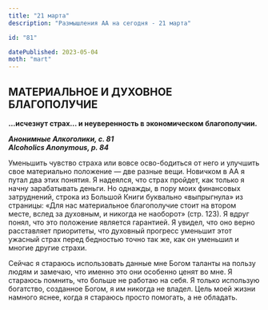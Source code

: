 ```yaml
---
title: "21 марта"
description: "Размышления АА на сегодня - 21 марта"

id: "81"

datePublished: 2023-05-04
moth: "mart"
---
```


## МАТЕРИАЛЬНОЕ И ДУХОВНОЕ БЛАГОПОЛУЧИЕ

**…исчезнут страх… и неуверенность в экономическом благополучии.**

**_Анонимные Алкоголики, с. 81  
Alcoholics Anonymous, p. 84_**

Уменьшить чувство страха или вовсе осво-бодиться от него и улучшить свое
материально положение — две разные вещи. Новичком в АА я путал два этих
понятия. Я надеялся, что страх пройдет, как только я начну зарабатывать
деньги. Но однажды, в пору моих финансовых затруднений, строка из Большой
Книги буквально «выпрыгнула» из страницы: «Для нас материальное благополучие
стоит на втором месте, вслед за духовным, и никогда не наоборот» (стр. 123). Я
вдруг понял, что это положение является гарантией. Я увидел, что оно верно
расставляет приоритеты, что духовный прогресс уменьшит этот ужасный страх
перед бедностью точно так же, как он уменьшил и многие другие страхи.

Сейчас я стараюсь использовать данные мне Богом таланты на пользу людям и
замечаю, что именно это они особенно ценят во мне. Я стараюсь помнить, что
больше не работаю на себя. Я только использую богатство, созданное Богом, я им
никогда не владел. Цель моей жизни намного яснее, когда я стараюсь просто
помогать, а не обладать.
